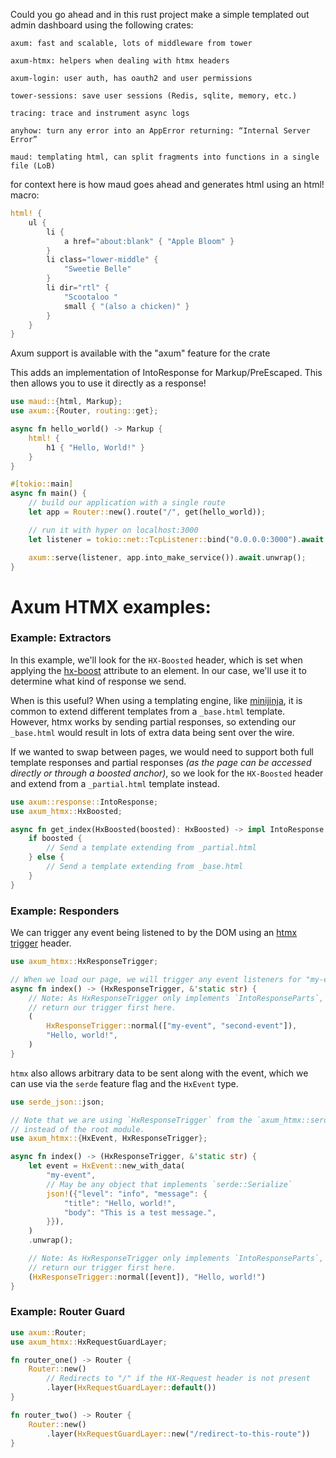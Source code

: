 Could you go ahead and in this rust project make a simple templated out admin dashboard using the following crates:



    axum: fast and scalable, lots of middleware from tower

    axum-htmx: helpers when dealing with htmx headers

    axum-login: user auth, has oauth2 and user permissions

    tower-sessions: save user sessions (Redis, sqlite, memory, etc.) 

    tracing: trace and instrument async logs

    anyhow: turn any error into an AppError returning: “Internal Server Error”

    maud: templating html, can split fragments into functions in a single file (LoB)


for context here is how maud goes ahead and generates html using an html! macro:

```rs
html! {
    ul {
        li {
            a href="about:blank" { "Apple Bloom" }
        }
        li class="lower-middle" {
            "Sweetie Belle"
        }
        li dir="rtl" {
            "Scootaloo "
            small { "(also a chicken)" }
        }
    }
}
```


Axum support is available with the "axum" feature for the crate


This adds an implementation of IntoResponse for Markup/PreEscaped<String>. This then allows you to use it directly as a response!

```rs
use maud::{html, Markup};
use axum::{Router, routing::get};

async fn hello_world() -> Markup {
    html! {
        h1 { "Hello, World!" }
    }
}

#[tokio::main]
async fn main() {
    // build our application with a single route
    let app = Router::new().route("/", get(hello_world));

    // run it with hyper on localhost:3000
    let listener = tokio::net::TcpListener::bind("0.0.0.0:3000").await.unwrap();

    axum::serve(listener, app.into_make_service()).await.unwrap();
}
```


# Axum HTMX examples:

### Example: Extractors

In this example, we'll look for the `HX-Boosted` header, which is set when
applying the [hx-boost](https://htmx.org/attributes/hx-boost/) attribute to an
element. In our case, we'll use it to determine what kind of response we send.

When is this useful? When using a templating engine, like
[minijinja](https://github.com/mitsuhiko/minijinja), it is common to extend
different templates from a `_base.html` template. However, htmx works by sending
partial responses, so extending our `_base.html` would result in lots of extra
data being sent over the wire.

If we wanted to swap between pages, we would need to support both full template
responses and partial responses _(as the page can be accessed directly or
through a boosted anchor)_, so we look for the `HX-Boosted` header and extend
from a `_partial.html` template instead.

```rust
use axum::response::IntoResponse;
use axum_htmx::HxBoosted;

async fn get_index(HxBoosted(boosted): HxBoosted) -> impl IntoResponse {
    if boosted {
        // Send a template extending from _partial.html
    } else {
        // Send a template extending from _base.html
    }
}
```

### Example: Responders

We can trigger any event being listened to by the DOM using an [htmx
trigger](https://htmx.org/attributes/hx-trigger/) header.

```rust
use axum_htmx::HxResponseTrigger;

// When we load our page, we will trigger any event listeners for "my-event.
async fn index() -> (HxResponseTrigger, &'static str) {
    // Note: As HxResponseTrigger only implements `IntoResponseParts`, we must
    // return our trigger first here.
    (
        HxResponseTrigger::normal(["my-event", "second-event"]),
        "Hello, world!",
    )
}
```

`htmx` also allows arbitrary data to be sent along with the event, which we can
use via the `serde` feature flag and the `HxEvent` type.

```rust
use serde_json::json;

// Note that we are using `HxResponseTrigger` from the `axum_htmx::serde` module
// instead of the root module.
use axum_htmx::{HxEvent, HxResponseTrigger};

async fn index() -> (HxResponseTrigger, &'static str) {
    let event = HxEvent::new_with_data(
        "my-event",
        // May be any object that implements `serde::Serialize`
        json!({"level": "info", "message": {
            "title": "Hello, world!",
            "body": "This is a test message.",
        }}),
    )
    .unwrap();

    // Note: As HxResponseTrigger only implements `IntoResponseParts`, we must
    // return our trigger first here.
    (HxResponseTrigger::normal([event]), "Hello, world!")
}
```

### Example: Router Guard

```rust
use axum::Router;
use axum_htmx::HxRequestGuardLayer;

fn router_one() -> Router {
    Router::new()
        // Redirects to "/" if the HX-Request header is not present
        .layer(HxRequestGuardLayer::default())
}

fn router_two() -> Router {
    Router::new()
        .layer(HxRequestGuardLayer::new("/redirect-to-this-route"))
}
```
